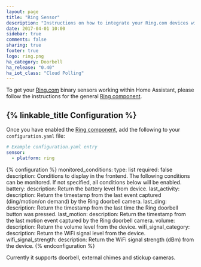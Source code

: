 ```yaml
---
layout: page
title: "Ring Sensor"
description: "Instructions on how to integrate your Ring.com devices within Home Assistant."
date: 2017-04-01 10:00
sidebar: true
comments: false
sharing: true
footer: true
logo: ring.png
ha_category: Doorbell
ha_release: "0.40"
ha_iot_class: "Cloud Polling"
---
```


To get your [Ring.com](https://ring.com/) binary sensors working within Home Assistant, please follow the instructions for the general [Ring component](/components/ring).

## {% linkable_title Configuration %}

Once you have enabled the [Ring component](/components/ring), add the following to your `configuration.yaml` file:

```yaml
# Example configuration.yaml entry
sensor:
  - platform: ring
```

{% configuration %}
monitored_conditions:
  type: list
  required: false
  description: Conditions to display in the frontend. The following conditions can be monitored. If not specified, all conditions below will be enabled.
  battery:
     description: Return the battery level from device.
  last_activity:
     description: Return the timestamp from the last event captured (ding/motion/on demand) by the Ring doorbell camera.
  last_ding:
     description: Return the timestamp from the last time the Ring doorbell button was pressed.
  last_motion:
     description: Return the timestamp from the last motion event captured by the Ring doorbell camera.
  volume:
     description: Return the volume level from the device.
  wifi_signal_category:
     description: Return the WiFi signal level from the device.
  wifi_signal_strength:
     description: Return the WiFi signal strength (dBm) from the device.
{% endconfiguration %}

Currently it supports doorbell, external chimes and stickup cameras.
